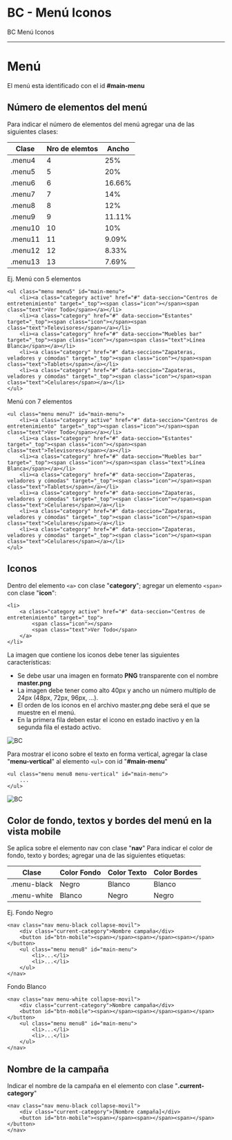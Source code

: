 # BC - Menú Iconos
BC Menú Iconos

---
# Menú
El menú esta identificado con el id **#main-menu**

Número de elementos del menú
-----
Para indicar el número de elementos del menú agregar una de las siguientes clases:

Clase | Nro de elemtos | Ancho
--- | --- | ---
.menu4 | 4 | 25%
.menu5 | 5 | 20%
.menu6 | 6 | 16.66%
.menu7 | 7 | 14%
.menu8 | 8 | 12%
.menu9 | 9 | 11.11%
.menu10 | 10 | 10%
.menu11 | 11 | 9.09%
.menu12 | 12 | 8.33%
.menu13 | 13 | 7.69%

Ej.
Menú con 5 elementos
```
<ul class="menu menu5" id="main-menu">
	<li><a class="category active" href="#" data-seccion="Centros de entretenimiento" target="_top"><span class="icon"></span><span class="text">Ver Todo</span></a></li>
	<li><a class="category" href="#" data-seccion="Estantes" target="_top"><span class="icon"></span><span class="text">Televisores</span></a></li>
	<li><a class="category" href="#" data-seccion="Muebles bar" target="_top"><span class="icon"></span><span class="text">Línea Blanca</span></a></li>
	<li><a class="category" href="#" data-seccion="Zapateras, veladores y cómodas" target="_top"><span class="icon"></span><span class="text">Tablets</span></a></li>
	<li><a class="category" href="#" data-seccion="Zapateras, veladores y cómodas" target="_top"><span class="icon"></span><span class="text">Celulares</span></a></li>
</ul>
```
Menú con 7 elementos
```
<ul class="menu menu7" id="main-menu">
	<li><a class="category active" href="#" data-seccion="Centros de entretenimiento" target="_top"><span class="icon"></span><span class="text">Ver Todo</span></a></li>
	<li><a class="category" href="#" data-seccion="Estantes" target="_top"><span class="icon"></span><span class="text">Televisores</span></a></li>
	<li><a class="category" href="#" data-seccion="Muebles bar" target="_top"><span class="icon"></span><span class="text">Línea Blanca</span></a></li>
	<li><a class="category" href="#" data-seccion="Zapateras, veladores y cómodas" target="_top"><span class="icon"></span><span class="text">Tablets</span></a></li>
	<li><a class="category" href="#" data-seccion="Zapateras, veladores y cómodas" target="_top"><span class="icon"></span><span class="text">Celulares</span></a></li>
	<li><a class="category" href="#" data-seccion="Zapateras, veladores y cómodas" target="_top"><span class="icon"></span><span class="text">Celulares</span></a></li>
	<li><a class="category" href="#" data-seccion="Zapateras, veladores y cómodas" target="_top"><span class="icon"></span><span class="text">Celulares</span></a></li>
</ul>
```

Iconos
---

Dentro del elemento `<a>` con clase "**category**"; agregar un elemento `<span>` con clase "**icon**":
```
<li>
	<a class="category active" href="#" data-seccion="Centros de entretenimiento" target="_top">
		<span class="icon"></span>
		<span class="text">Ver Todo</span>
	</a>
</li>
```

La imagen que contiene los iconos debe tener las siguientes características:

* Se debe usar una imagen en formato **PNG** transparente con el nombre **master.png**
* La imagen debe tener como alto 40px y ancho un número multiplo de 24px (48px, 72px, 96px, ...).
* El orden de los iconos en el archivo master.png debe será el que se muestre en el menú.
* En la primera fila deben estar el icono en estado inactivo y en la segunda fila el estado activo.

![BC](http://jonquel.pe/landings/2017/plantillas-bc/guia-master.png)

Para mostrar el icono sobre el texto en forma vertical, agregar la clase "**menu-vertical**" al elemento `<ul>` con id "**#main-menu**"

```
<ul class="menu menu8 menu-vertical" id="main-menu">
	...
</ul>
```

![BC](http://jonquel.pe/landings/2017/plantillas-bc/horizontal-vertical.png)


Color de fondo, textos y bordes del menú en la vista mobile
-----

Se aplica sobre el elemento nav con clase "**nav**"
Para indicar el color de fondo, texto y bordes; agregar una de las siguientes etiquetas:

Clase | Color Fondo | Color Texto | Color Bordes
--- | --- | --- | ---
.menu-black | Negro | Blanco | Blanco
.menu-white | Blanco | Negro | Negro

Ej.
Fondo Negro
```
<nav class="nav menu-black collapse-movil">
	<div class="current-category">Nombre campaña</div>
	<button id="btn-mobile"><span></span><span></span><span></span></button>
	<ul class="menu menu8" id="main-menu">
		<li>...</li>
		<li>...</li>
	</ul>
</nav>
```

Fondo Blanco
```
<nav class="nav menu-white collapse-movil">
	<div class="current-category">Nombre campaña</div>
	<button id="btn-mobile"><span></span><span></span><span></span></button>
	<ul class="menu menu8" id="main-menu">
		<li>...</li>
		<li>...</li>
	</ul>
</nav>
```


Nombre de la campaña
-----

Indicar el nombre de la campaña en el elemento con clase "**.current-category**"
```
<nav class="nav menu-black collapse-movil">
	<div class="current-category">[Nombre campaña]</div>
	<button id="btn-mobile"><span></span><span></span><span></span></button>
</nav>
```
